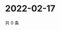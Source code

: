 # 2022-02-17

共 0 条

<!-- BEGIN WEIBO -->
<!-- 最后更新时间 Thu Feb 17 2022 19:11:30 GMT+0800 (China Standard Time) -->

<!-- END WEIBO -->
